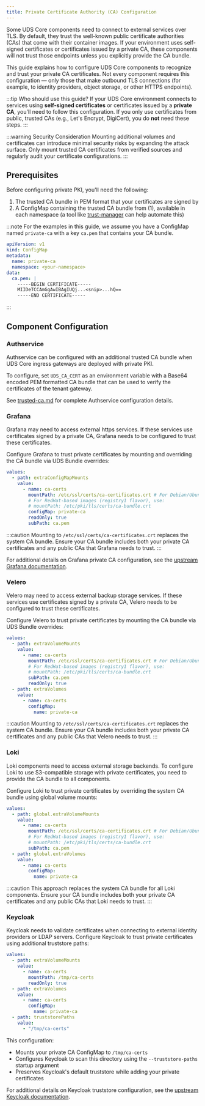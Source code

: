 ```yaml
---
title: Private Certificate Authority (CA) Configuration
---
```


Some UDS Core components need to connect to external services over TLS. By default, they trust the well-known public certificate authorities (CAs) that come with their container images. If your environment uses self-signed certificates or certificates issued by a private CA, these components will not trust those endpoints unless you explicitly provide the CA bundle.

This guide explains how to configure UDS Core components to recognize and trust your private CA certificates. Not every component requires this configuration — only those that make outbound TLS connections (for example, to identity providers, object storage, or other HTTPS endpoints).

:::tip Who should use this guide?
If your UDS Core environment connects to services using **self-signed certificates** or certificates issued by a **private CA**, you'll need to follow this configuration.
If you only use certificates from public, trusted CAs (e.g., Let's Encrypt, DigiCert), you do **not** need these steps.
:::

:::warning Security Consideration
Mounting additional volumes and certificates can introduce minimal security risks by expanding the attack surface. Only mount trusted CA certificates from verified sources and regularly audit your certificate configurations.
:::

## Prerequisites

Before configuring private PKI, you'll need the following:

1. The trusted CA bundle in PEM format that your certificates are signed by
2. A ConfigMap containing the trusted CA bundle from (1), available in each namespace (a tool like [trust-manager](https://cert-manager.io/docs/trust/trust-manager/) can help automate this)

:::note
For the examples in this guide, we assume you have a ConfigMap named `private-ca` with a key `ca.pem` that contains your CA bundle.

```yaml
apiVersion: v1
kind: ConfigMap
metadata:
  name: private-ca
  namespace: <your-namespace>
data:
  ca.pem: |
    -----BEGIN CERTIFICATE-----
    MIIDeTCCAmGgAwIBAgIUQj...<snip>...hQ==
    -----END CERTIFICATE-----
```
:::

## Component Configuration

### Authservice

Authservice can be configured with an additional trusted CA bundle when UDS Core ingress gateways are deployed with private PKI.

To configure, set `UDS_CA_CERT` as an environment variable with a Base64 encoded PEM formatted CA bundle that can be used to verify the certificates of the tenant gateway.

See [trusted-ca.md](./single-sign-on/trusted-ca.md) for complete Authservice configuration details.

### Grafana

Grafana may need to access external https services.  If these services use certificates signed by a private CA, Grafana needs to be configured to trust these certificates.

Configure Grafana to trust private certificates by mounting and overriding the CA bundle via UDS Bundle overrides:

```yaml
values:
  - path: extraConfigMapMounts
    value:
      - name: ca-certs
        mountPath: /etc/ssl/certs/ca-certificates.crt # For Debian/Ubuntu images
        # For RedHat-based images (registry1 flavor), use:
        # mountPath: /etc/pki/tls/certs/ca-bundle.crt
        configMap: private-ca
        readOnly: true
        subPath: ca.pem
```

:::caution
Mounting to `/etc/ssl/certs/ca-certificates.crt` replaces the system CA bundle. Ensure your CA bundle includes both your private CA certificates and any public CAs that Grafana needs to trust.
:::

For additional details on Grafana private CA configuration, see the [upstream Grafana documentation](https://grafana.com/docs/grafana/latest/setup-grafana/installation/helm/#configure-a-private-ca-certificate-authority).

### Velero

Velero may need to access external backup storage services. If these services use certificates signed by a private CA, Velero needs to be configured to trust these certificates.

Configure Velero to trust private certificates by mounting the CA bundle via UDS Bundle overrides:

```yaml
values:
  - path: extraVolumeMounts
    value:
      - name: ca-certs
        mountPath: /etc/ssl/certs/ca-certificates.crt # For Debian/Ubuntu images
        # For RedHat-based images (registry1 flavor), use:
        # mountPath: /etc/pki/tls/certs/ca-bundle.crt
        subPath: ca.pem
        readOnly: true
  - path: extraVolumes
    value:
      - name: ca-certs
        configMap:
          name: private-ca
```

:::caution
Mounting to `/etc/ssl/certs/ca-certificates.crt` replaces the system CA bundle. Ensure your CA bundle includes both your private CA certificates and any public CAs that Velero needs to trust.
:::

### Loki

Loki components need to access external storage backends. To configure Loki to use S3-compatible storage with private certificates, you need to provide the CA bundle to all components.

Configure Loki to trust private certificates by overriding the system CA bundle using global volume mounts:

```yaml
values:
  - path: global.extraVolumeMounts
    value:
      - name: ca-certs
        mountPath: /etc/ssl/certs/ca-certificates.crt # For Debian/Ubuntu images
        # For RedHat-based images (registry1 flavor), use:
        # mountPath: /etc/pki/tls/certs/ca-bundle.crt
        subPath: ca.pem
  - path: global.extraVolumes
    value:
      - name: ca-certs
        configMap:
          name: private-ca
```

:::caution
This approach replaces the system CA bundle for all Loki components. Ensure your CA bundle includes both your private CA certificates and any public CAs that Loki needs to trust.
:::

### Keycloak

Keycloak needs to validate certificates when connecting to external identity providers or LDAP servers. Configure Keycloak to trust private certificates using additional truststore paths:

```yaml
values:
  - path: extraVolumeMounts
    value:
      - name: ca-certs
        mountPath: /tmp/ca-certs
        readOnly: true
  - path: extraVolumes
    value:
      - name: ca-certs
        configMap:
          name: private-ca
  - path: truststorePaths
    value:
      - "/tmp/ca-certs"
```

This configuration:
- Mounts your private CA ConfigMap to `/tmp/ca-certs`
- Configures Keycloak to scan this directory using the `--truststore-paths` startup argument
- Preserves Keycloak's default truststore while adding your private certificates

For additional details on Keycloak truststore configuration, see the [upstream Keycloak documentation](https://www.keycloak.org/server/keycloak-truststore#_configuring_the_system_truststore).
